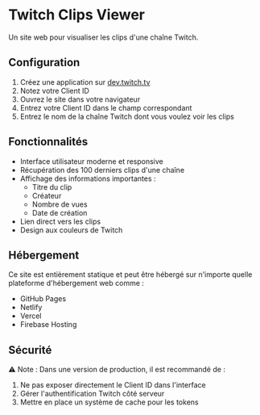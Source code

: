 # Twitch Clips Viewer

Un site web pour visualiser les clips d'une chaîne Twitch.

## Configuration

1. Créez une application sur [dev.twitch.tv](https://dev.twitch.tv)
2. Notez votre Client ID
3. Ouvrez le site dans votre navigateur
4. Entrez votre Client ID dans le champ correspondant
5. Entrez le nom de la chaîne Twitch dont vous voulez voir les clips

## Fonctionnalités

- Interface utilisateur moderne et responsive
- Récupération des 100 derniers clips d'une chaîne
- Affichage des informations importantes :
  - Titre du clip
  - Créateur
  - Nombre de vues
  - Date de création
- Lien direct vers les clips
- Design aux couleurs de Twitch

## Hébergement

Ce site est entièrement statique et peut être hébergé sur n'importe quelle plateforme d'hébergement web comme :
- GitHub Pages
- Netlify
- Vercel
- Firebase Hosting

## Sécurité

⚠️ Note : Dans une version de production, il est recommandé de :
1. Ne pas exposer directement le Client ID dans l'interface
2. Gérer l'authentification Twitch côté serveur
3. Mettre en place un système de cache pour les tokens
